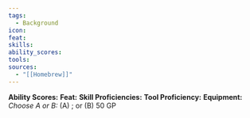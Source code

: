 ```yaml
---
tags:
  - Background
icon: 
feat: 
skills: 
ability_scores: 
tools: 
sources:
  - "[[Homebrew]]"
---
```

**Ability Scores:**
**Feat:**
**Skill Proficiencies:** 
**Tool Proficiency:** 
**Equipment:** _Choose A or B:_ (A) ; or (B) 50 GP